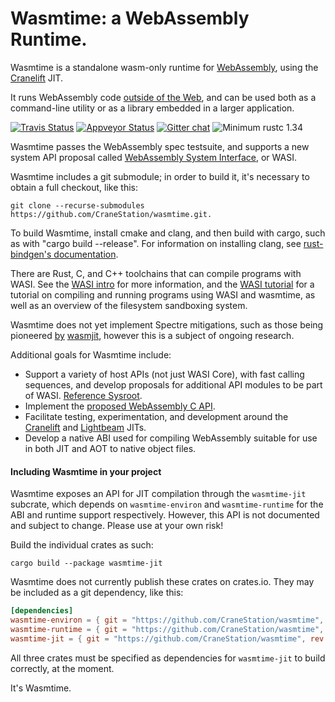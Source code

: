 # Wasmtime: a WebAssembly Runtime.

Wasmtime is a standalone wasm-only runtime for [WebAssembly], using the [Cranelift] JIT.

It runs WebAssembly code [outside of the Web], and can be used both as a command-line
utility or as a library embedded in a larger application.

[WebAssembly]: https://webassembly.org/
[Cranelift]: https://github.com/CraneStation/cranelift
[outside of the Web]: https://webassembly.org/docs/non-web/

[![Travis Status](https://travis-ci.org/CraneStation/wasmtime.svg?branch=master)](https://travis-ci.org/CraneStation/wasmtime)
[![Appveyor Status](https://ci.appveyor.com/api/projects/status/vxvpt2plriy5s0mc?svg=true)](https://ci.appveyor.com/project/CraneStation/cranelift)
[![Gitter chat](https://badges.gitter.im/CraneStation/CraneStation.svg)](https://gitter.im/CraneStation/Lobby)
![Minimum rustc 1.34](https://img.shields.io/badge/rustc-1.34+-green.svg)

Wasmtime passes the WebAssembly spec testsuite, and supports a new system
API proposal called [WebAssembly System Interface], or WASI.

Wasmtime includes a git submodule; in order to build it, it's necessary to
obtain a full checkout, like this:
```
git clone --recurse-submodules https://github.com/CraneStation/wasmtime.git.
```

To build Wasmtime, install cmake and clang, and then build with cargo, such
as with "cargo build --release". For information on installing clang, see
[rust-bindgen's documentation](https://github.com/rust-lang/rust-bindgen/blob/master/book/src/requirements.md).

There are Rust, C, and C++ toolchains that can compile programs with WASI. See
the [WASI intro][WASI intro] for more information, and the [WASI tutorial][WASI tutorial]
for a tutorial on compiling and running programs using WASI and wasmtime, as
well as an overview of the filesystem sandboxing system.

Wasmtime does not yet implement Spectre mitigations, such as those being
pioneered [by](https://www.wasmjit.org/blog/spectre-mitigations-part-1.html)
[wasmjit](https://www.wasmjit.org/blog/spectre-mitigations-part-2.html),
however this is a subject of ongoing research.

[CloudABI]: https://cloudabi.org/
[WebAssembly System Interface]: docs/WASI-overview.md
[WASI intro]: docs/WASI-intro.md
[WASI tutorial]: docs/WASI-tutorial.md

Additional goals for Wasmtime include:
 - Support a variety of host APIs (not just WASI Core), with fast calling sequences,
   and develop proposals for additional API modules to be part of WASI.
   [Reference Sysroot](https://github.com/WebAssembly/reference-sysroot).
 - Implement the [proposed WebAssembly C API].
 - Facilitate testing, experimentation, and development around the [Cranelift] and
   [Lightbeam] JITs.
 - Develop a native ABI used for compiling WebAssembly suitable for use in both
   JIT and AOT to native object files.

[proposed WebAssembly C API]: https://github.com/rossberg/wasm-c-api
[Cranelift]: https://github.com/CraneStation/cranelift
[Lightbeam]: https://github.com/CraneStation/lightbeam

#### Including Wasmtime in your project
Wasmtime exposes an API for JIT compilation through the `wasmtime-jit` subcrate, which depends on `wasmtime-environ` and `wasmtime-runtime` for the ABI and runtime support respectively. However, this API is not documented and subject to change. Please use at your own risk!

Build the individual crates as such:

```
cargo build --package wasmtime-jit
```

Wasmtime does not currently publish these crates on crates.io. They may be included as a git dependency, like this:

```toml
[dependencies]
wasmtime-environ = { git = "https://github.com/CraneStation/wasmtime", rev = "somecommithash" }
wasmtime-runtime = { git = "https://github.com/CraneStation/wasmtime", rev = "somecommithash" }
wasmtime-jit = { git = "https://github.com/CraneStation/wasmtime", rev = "somecommithash" }
```

All three crates must be specified as dependencies for `wasmtime-jit` to build correctly, at the moment.

It's Wasmtime.
